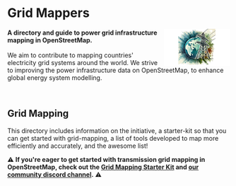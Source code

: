 # Grid Mappers
<img src= images/logo_grid.png align="right" width="150">__**A directory and guide to power grid infrastructure mapping in OpenStreetMap.**__ <br> <br> We aim to contribute to mapping countries' electricity grid systems around the world. We strive to improving the power infrastructure data on OpenStreetMap, to enhance global energy system modelling. 

<br>

## Grid Mapping
This directory includes information on the initiative, a starter-kit so that you can get started with grid-mapping, a list of tools developed to map more efficiently and accurately, and the awesome list! 

⚠️ **If you're eager to get started with transmission grid mapping in OpenStreetMap, check out the [Grid Mapping Starter Kit](https://github.com/open-energy-transition/grid-mapping-starter-kit) and [our community discord channel](https://discord.gg/6bPK5TXn).** ⚠️
